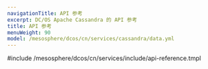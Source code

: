 ```yaml
---
navigationTitle: API 参考
excerpt: DC/OS Apache Cassandra 的 API 参考
title: API 参考
menuWeight: 90
model: /mesosphere/dcos/cn/services/cassandra/data.yml
---
```


#include /mesosphere/dcos/cn/services/include/api-reference.tmpl
